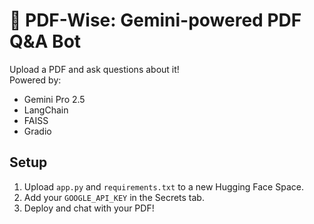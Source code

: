 # 📄 PDF-Wise: Gemini-powered PDF Q&A Bot

Upload a PDF and ask questions about it!  
Powered by:
- Gemini Pro 2.5
- LangChain
- FAISS
- Gradio

## Setup
1. Upload `app.py` and `requirements.txt` to a new Hugging Face Space.
2. Add your `GOOGLE_API_KEY` in the Secrets tab.
3. Deploy and chat with your PDF!

